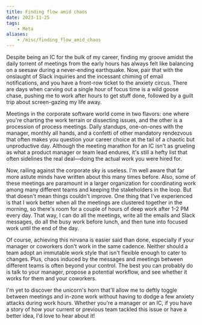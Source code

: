 ```yaml
---
title: Finding flow amid chaos
date: 2023-11-25
tags:
    - Meta
aliases:
    - /misc/finding_flow_amid_chaos
---
```


Despite being an IC for the bulk of my career, finding my groove amidst the daily torrent of
meetings from the early hours has always felt like balancing on a seesaw during a
never-ending earthquake. Now, pair that with the onslaught of Slack inquiries and the
incessant chiming of email notifications, and you have a front-row ticket to the anxiety
circus. There are days when carving out a single hour of focus time is a wild goose chase,
pushing me to work after hours to get stuff done, followed by a guilt trip about
screen-gazing my life away.

Meetings in the corporate software world come in two flavors: one where you're charting the
work terrain or dissecting issues, and the other is a procession of process meetings. Daily
standups, one-on-ones with the manager, monthly all hands, and a confetti of other mandatory
rendezvous that often makes you question your career choice at the tail of a chaotic but
unproductive day. Although the meeting marathon for an IC isn't as grueling as what a
product manager or team lead endures, it's still a hefty list that often sidelines the real
deal—doing the actual work you were hired for.

Now, railing against the corporate sky is useless. I'm well aware that far more astute minds
have written about this many times before. Also, some of these meetings are paramount in a
larger organization for coordinating work among many different teams and keeping the
stakeholders in the loop. But that doesn't mean things couldn't improve. One thing that I've
experienced is that I work better when all the meetings are clustered together in the
morning, so there's room for a couple of hours of deep work after 1-2 PM every day. That
way, I can do all the meetings, write all the emails and Slack messages, do all the busy
work before lunch, and then tune into focused work until the end of the day.

Of course, achieving this nirvana is easier said than done, especially if your manager or
coworkers don't work in the same cadence. Neither should a team adopt an immutable work
style that isn't flexible enough to cater to changes. Plus, chaos induced by the messages
and meetings between different teams is often beyond your control. The best you can probably
do is talk to your manager, propose a potential workflow, and see whether it works for them
and your coworkers.

I'm yet to discover the unicorn's horn that'll allow me to deftly toggle between meetings
and in-zone work without having to dodge a few anxiety attacks during work hours. Whether
you're a manager or an IC, if you have a story of how your current or previous team tackled
this issue or have a better idea, I'd love to hear about it!
